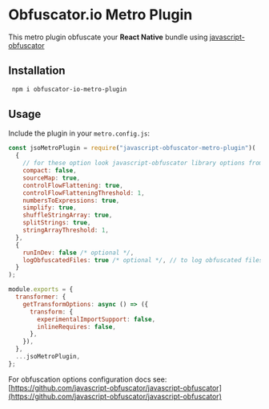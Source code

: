 # Obfuscator.io Metro Plugin

This metro plugin obfuscate your **React Native** bundle using [javascript-obfuscator](https://github.com/javascript-obfuscator/javascript-obfuscator)

## Installation

```bash
 npm i obfuscator-io-metro-plugin

```

## Usage

Include the plugin in your `metro.config.js`:

```js
const jsoMetroPlugin = require("javascript-obfuscator-metro-plugin")(
  {
    // for these option look javascript-obfuscator library options from  above url
    compact: false,
    sourceMap: true,
    controlFlowFlattening: true,
    controlFlowFlatteningThreshold: 1,
    numbersToExpressions: true,
    simplify: true,
    shuffleStringArray: true,
    splitStrings: true,
    stringArrayThreshold: 1,
  },
  {
    runInDev: false /* optional */,
    logObfuscatedFiles: true /* optional */, // to log obfuscated files seperately , it is located at ./.jso
  }
);

module.exports = {
  transformer: {
    getTransformOptions: async () => ({
      transform: {
        experimentalImportSupport: false,
        inlineRequires: false,
      },
    }),
  },
  ...jsoMetroPlugin,
};
```

For obfuscation options configuration docs see: [https://github.com/javascript-obfuscator/javascript-obfuscator](https://github.com/javascript-obfuscator/javascript-obfuscator)
